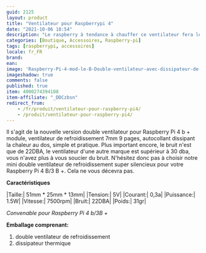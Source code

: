```yaml
---
guid: 2125
layout: product 
title: "Ventilateur pour Raspberrypi 4"
date: "2021-10-06 18:54"
description: "Le raspberry à tendance à chauffer ce ventilateur fera le nécessaire pour ne pas dépasser les 50°C"
categories: [Boutique, Accessoires, Raspberry-pi]
tags: [raspberrypi, accessoires]
locale: fr_FR
brand: 
ean: 
image: 'Raspberry-Pi-4-mod-le-B-Double-ventilateur-avec-dissipateur-de-chaleur-ultime-Double-ventilateur.jpg'
imageshadow: true
comments: false
published: true
item: 4000274394108
item-affiliate: "_DDCzbsn"
redirect_from: 
    - /fr/produit/ventilateur-pour-raspberry-pi4/
    - /produit/ventilateur-pour-raspberry-pi4/
---
```



Il s'agit de la nouvelle version double ventilateur pour Raspberry Pi 4 b + module, ventilateur de refroidissement 7mm 9 pages, autocollant dissipant la chaleur au dos, simple et pratique. Plus important encore, le bruit n'est que de 22DBA, le ventilateur d'une autre marque est supérieur à 30 dba, vous n'avez plus à vous soucier du bruit. N'hésitez donc pas à choisir notre mini double ventilateur de refroidissement super silencieux pour votre Raspberry Pi 4 B/3 B +. Cela ne vous décevra pas.

**Caractéristiques**

|Taille:| 51mm \* 25mm \* 13mm|
|Tension:| 5V|
|Courant:| 0,3a|
|Puissance:| 1.5W|
|Vitesse:| 7500rpm|
|Bruit:| 22DBA|
|Poids:| 31gr|

*Convenable pour Raspberry Pi 4 b/3B +*

**Emballage comprenant:**

1. double ventilateur de refroidissement
2. dissipateur thermique

